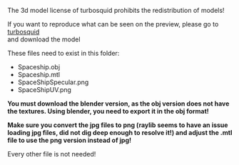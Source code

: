 The 3d model license of turbosquid prohibits the redistribution of models!

If you want to reproduce what can be seen on the preview, please go to [turbosquid](https://www.turbosquid.com/3d-models/3d-spaceship-ship-space-model/408426)    
and download the model

These files need to exist in this folder:

- Spaceship.obj
- Spaceship.mtl
- SpaceShipSpecular.png
- SpaceShipUV.png

**You must download the blender version, as the obj version does not have the textures. Using blender, you need to export it in the obj format!**

**Make sure you convert the jpg files to png (raylib seems to have an issue loading jpg files, did not dig deep enough to resolve it!) and adjust the .mtl file to use the png version instead of jpg!**

Every other file is not needed!